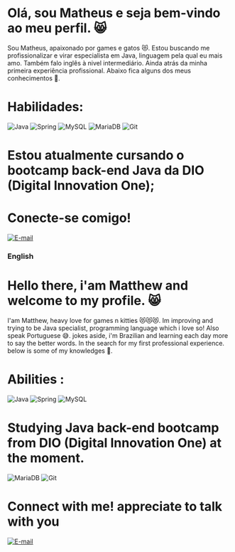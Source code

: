 # Olá, sou Matheus e seja bem-vindo ao meu perfil. 😸

Sou Matheus, apaixonado por games e gatos 😻.
Estou buscando me profissionalizar e virar especialista em Java, linguagem pela qual eu mais amo.
Também falo inglês à nivel intermediário.
Ainda atrás da minha primeira experiência profissional. Abaixo fica alguns dos meus conhecimentos 🔽.


# Habilidades: 
![Java](https://img.shields.io/badge/java-%23ED8B00.svg?style=for-the-badge&logo=openjdk&logoColor=white)
![Spring](https://img.shields.io/badge/spring-%236DB33F.svg?style=for-the-badge&logo=spring&logoColor=white)
![MySQL](https://img.shields.io/badge/MySQL-00000F?style=for-the-badge&logo=mysql&logoColor=white)
![MariaDB](https://img.shields.io/badge/MariaDB-003545?style=for-the-badge&logo=mariadb&logoColor=white)
![Git](https://img.shields.io/badge/GIT-E44C30?style=for-the-badge&logo=git&logoColor=white)
# Estou atualmente cursando o bootcamp back-end Java da DIO (Digital Innovation One);

# Conecte-se comigo! 
[![E-mail](https://img.shields.io/badge/-Email-000?style=for-the-badge&logo=microsoft-outlook&logoColor=E94D5F)](mailto:matheuhschristoni@gmail.com)

### English

# Hello there, i'am Matthew and welcome to my profile. 😸

I'am Matthew, heavy love for games n kitties 😻😻😻.
Im improving and trying to be Java specialist, programming language which i love so!
Also speak Portuguese 😅. jokes aside, i'm Brazilian and learning each day more to say the better words. 
In the search for my first professional experience. below is some of my knowledges 🔽.

# Abilities :
![Java](https://img.shields.io/badge/java-%23ED8B00.svg?style=for-the-badge&logo=openjdk&logoColor=white)
![Spring](https://img.shields.io/badge/spring-%236DB33F.svg?style=for-the-badge&logo=spring&logoColor=white)
![MySQL](https://img.shields.io/badge/MySQL-00000F?style=for-the-badge&logo=mysql&logoColor=white)
# Studying Java back-end bootcamp from DIO (Digital Innovation One) at the moment.
![MariaDB](https://img.shields.io/badge/MariaDB-003545?style=for-the-badge&logo=mariadb&logoColor=white)
![Git](https://img.shields.io/badge/GIT-E44C30?style=for-the-badge&logo=git&logoColor=white)

# Connect with me! appreciate to talk with you
[![E-mail](https://img.shields.io/badge/-Email-000?style=for-the-badge&logo=microsoft-outlook&logoColor=E94D5F)](mailto:matheuhschristoni@gmail.com)
